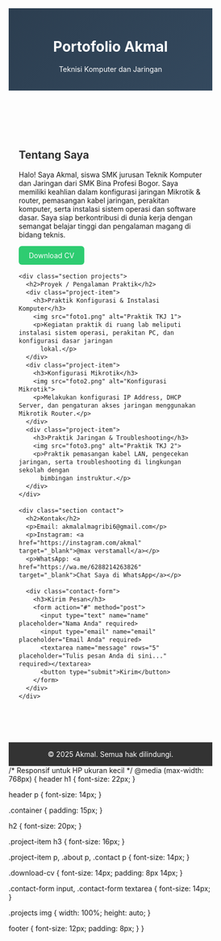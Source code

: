 <!DOCTYPE html>
<html lang="id">

<head>
  <meta charset="UTF-8">
  <meta name="viewport" content="width=device-width, initial-scale=1.0">
  <title>Portofolio Akmal</title>
  <style>
    * {
      box-sizing: border-box;
    }

    body {
      font-family: Arial, sans-serif;
      background: #f2f2f2;
      margin: 0;
      padding: 0;
    }

    header {
      background: linear-gradient(135deg, #2c3e50, #34495e);
      color: #fff;
      padding: 20px;
      text-align: center;
      animation: fadeIn 1.5s ease-in-out;
    }

    .container {
      padding: 30px 20px;
      max-width: 1000px;
      margin: auto;
      animation: fadeIn 1s ease-in-out;
    }

    h2 {
      color: #333;
    }

    .projects img {
      width: 100%;
      border-radius: 8px;
      margin: 10px 0;
      transition: transform 0.3s;
    }

    .projects img:hover {
      transform: scale(1.02);
    }

    .project-item {
      margin-bottom: 30px;
    }

    .download-cv {
      display: inline-block;
      padding: 10px 20px;
      background: #2ecc71;
      color: white;
      text-decoration: none;
      border-radius: 6px;
      transition: background 0.3s;
    }

    .download-cv:hover {
      background: #27ae60;
    }

    .contact-form {
      background: #fff;
      padding: 20px;
      border-radius: 8px;
      box-shadow: 0 0 10px rgba(0, 0, 0, 0.1);
    }

    .contact-form input,
    .contact-form textarea {
      width: 100%;
      padding: 10px;
      margin-top: 10px;
      border: 1px solid #ccc;
      border-radius: 4px;
    }

    .contact-form button {
      margin-top: 15px;
      padding: 10px 15px;
      background-color: #2980b9;
      color: white;
      border: none;
      border-radius: 4px;
      cursor: pointer;
    }

    .contact-form button:hover {
      background-color: #1c5980;
    }

    footer {
      background: #333;
      color: #fff;
      text-align: center;
      padding: 15px;
      margin-top: 40px;
    }

    @keyframes fadeIn {
      from {
        opacity: 0;
        transform: translateY(20px);
      }

      to {
        opacity: 1;
        transform: translateY(0);
      }
    }

    @media (max-width: 768px) {
      header h1 {
        font-size: 24px;
      }

      .container {
        padding: 20px 10px;
      }

      .download-cv {
        display: block;
        text-align: center;
        margin-top: 15px;
      }

      .contact-form button {
        width: 100%;
      }
    }

    @media (max-width: 480px) {
      h2 {
        font-size: 20px;
      }

      .projects img {
        margin-top: 5px;
        margin-bottom: 5px;
      }
    }
  </style>
</head>

<body>
  <header>
    <h1>Portofolio Akmal</h1>
    <p>Teknisi Komputer dan Jaringan</p>
  </header>
  <div class="container">
    <div class="section about">
      <h2>Tentang Saya</h2>
      <p>Halo! Saya Akmal, siswa SMK jurusan Teknik Komputer dan Jaringan dari SMK Bina Profesi Bogor. Saya memiliki
        keahlian dalam konfigurasi jaringan Mikrotik & router, pemasangan kabel jaringan, perakitan komputer, serta
        instalasi sistem operasi dan software dasar. Saya siap berkontribusi di dunia kerja dengan semangat belajar
        tinggi dan pengalaman magang di bidang teknis.</p>
      <a href="CV_Moch_Akmal_Almagribi_ATS.pdf" class="download-cv" download>Download CV</a>
    </div>

    <div class="section projects">
      <h2>Proyek / Pengalaman Praktik</h2>
      <div class="project-item">
        <h3>Praktik Konfigurasi & Instalasi Komputer</h3>
        <img src="foto1.png" alt="Praktik TKJ 1">
        <p>Kegiatan praktik di ruang lab meliputi instalasi sistem operasi, perakitan PC, dan konfigurasi dasar jaringan
          lokal.</p>
      </div>
      <div class="project-item">
        <h3>Konfigurasi Mikrotik</h3>
        <img src="foto2.png" alt="Konfigurasi Mikrotik">
        <p>Melakukan konfigurasi IP Address, DHCP Server, dan pengaturan akses jaringan menggunakan Mikrotik Router.</p>
      </div>
      <div class="project-item">
        <h3>Praktik Jaringan & Troubleshooting</h3>
        <img src="foto3.png" alt="Praktik TKJ 2">
        <p>Praktik pemasangan kabel LAN, pengecekan jaringan, serta troubleshooting di lingkungan sekolah dengan
          bimbingan instruktur.</p>
      </div>
    </div>

    <div class="section contact">
      <h2>Kontak</h2>
      <p>Email: akmalalmagribi6@gmail.com</p>
      <p>Instagram: <a href="https://instagram.com/akmal" target="_blank">@max verstamall</a></p>
      <p>WhatsApp: <a href="https://wa.me/6288214263826" target="_blank">Chat Saya di WhatsApp</a></p>

      <div class="contact-form">
        <h3>Kirim Pesan</h3>
        <form action="#" method="post">
          <input type="text" name="name" placeholder="Nama Anda" required>
          <input type="email" name="email" placeholder="Email Anda" required>
          <textarea name="message" rows="5" placeholder="Tulis pesan Anda di sini..." required></textarea>
          <button type="submit">Kirim</button>
        </form>
      </div>
    </div>
  </div>
  <footer>
    &copy; 2025 Akmal. Semua hak dilindungi.
  </footer>
</body>

</html>
/* Responsif untuk HP ukuran kecil */
@media (max-width: 768px) {
  header h1 {
    font-size: 22px;
  }

  header p {
    font-size: 14px;
  }

  .container {
    padding: 15px;
  }

  h2 {
    font-size: 20px;
  }

  .project-item h3 {
    font-size: 16px;
  }

  .project-item p,
  .about p,
  .contact p {
    font-size: 14px;
  }

  .download-cv {
    font-size: 14px;
    padding: 8px 14px;
  }

  .contact-form input,
  .contact-form textarea {
    font-size: 14px;
  }

  .projects img {
    width: 100%;
    height: auto;
  }

  footer {
    font-size: 12px;
    padding: 8px;
  }
}
